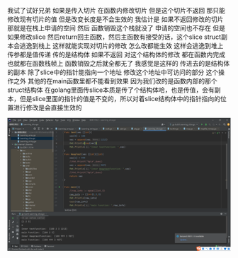 我试了试好兄弟
如果是传入切片 在函数内修改切片 但是这个切片不返回
那只能修改现有切片的值  但是改变长度是不会生效的
我估计是 如果不返回修改的切片 那就是在栈上申请的空间 然后 函数销毁这个栈就没了 申请的空间也不存在
但是如果修改slice 然后return回主函数，然后主函数有接受的话，这个slice struct副本会逃逸到栈上
这样就能实现对切片的修改 怎么改都能生效
这样会逃逸到堆上
传参都是值传递 传的是结构体
如果不返回 对这个结构体的修改 都在函数内完成 也就都在函数栈帧上
函数销毁之后就全都无了
我感觉是这样的
传进去的是结构体的副本 除了slice中的指针能指向一个地址  修改这个地址中可访问的部分 这个操作之外 其他的在main函数里都不能看到效果 因为我们改的是函数内部的那个struct结构体
在golang里面传slice本质是传了个结构体哈，也是传值，会有副本，但是slice里面的指针的值是不变的，所以对着slice结构体中的指针指向的位置进行修改是会直接生效的

![image-20211005164646327](slice.assets/image-20211005164646327.png)
